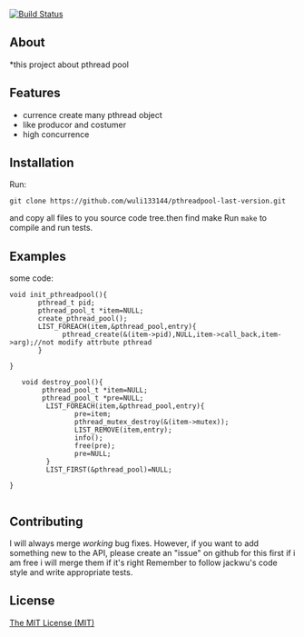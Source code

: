 [![Build Status](https://travis-ci.org/wuli133144/unix805.svg?branch=master)](https://travis-ci.org/wuli133144)

## About
*this project about pthread pool

## Features
* currence create many pthread object 
* like producor and costumer
* high concurrence


## Installation
Run:
```
git clone https://github.com/wuli133144/pthreadpool-last-version.git
```
and copy all files to you source code tree.then find make
Run  ```make``` to compile and run tests.

## Examples


some code:
```
void init_pthreadpool(){
       pthread_t pid;
       pthread_pool_t *item=NULL;
       create_pthread_pool();
       LIST_FOREACH(item,&pthread_pool,entry){
             pthread_create(&(item->pid),NULL,item->call_back,item->arg);//not modify attrbute pthread
       }

}  
```
```
   void destroy_pool(){
        pthread_pool_t *item=NULL;
        pthread_pool_t *pre=NULL;
         LIST_FOREACH(item,&pthread_pool,entry){
                pre=item;
                pthread_mutex_destroy(&(item->mutex));
                LIST_REMOVE(item,entry);
                info();
                free(pre);
                pre=NULL;
         }
         LIST_FIRST(&pthread_pool)=NULL;

}
                          
```



## Contributing

I will always merge *working* bug fixes. However, if you want to add something new to the API, please create an "issue" on github for this first  if i am free i will merge them if it's right
Remember to follow jackwu's code style and write appropriate tests.

## License
[The MIT License (MIT)](http://opensource.org/licenses/mit-license.php)

